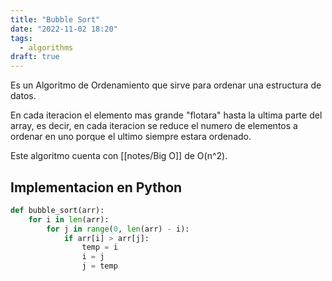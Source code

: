 ```yaml
---
title: "Bubble Sort"
date: "2022-11-02 18:20"
tags: 
  - algorithms
draft: true
---
```

Es un Algoritmo de Ordenamiento que sirve para ordenar una estructura de datos.

En cada iteracion el elemento mas grande "flotara" hasta la ultima parte del array, es decir, en cada iteracion se reduce el numero de elementos  a ordenar en uno porque el ultimo siempre estara ordenado.

Este algoritmo cuenta con [[notes/Big O]] de O(n^2).

## Implementacion en Python
```Python
def bubble_sort(arr):
	for i in len(arr):
		for j in range(0, len(arr) - i):
			if arr[i] > arr[j]:
				temp = i
				i = j
				j = temp
```